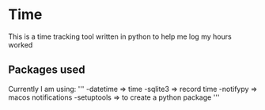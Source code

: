 # Time
This is a time tracking tool written in python to help me log my hours worked



## Packages used
Currently I am using:
'''
    -datetime   => time
    -sqlite3    => record time
    -notifypy   => macos notifications
    -setuptools => to create a python package
'''
